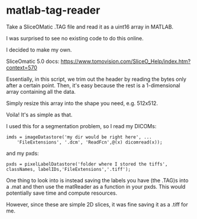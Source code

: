 # matlab-tag-reader
Take a SliceOMatic .TAG file and read it as a uint16 array in MATLAB.

I was surprised to see no existing code to do this online.

I decided to make my own.

SliceOmatic 5.0 docs: https://www.tomovision.com/SliceO_Help/index.htm?context=570

Essentially, in this script, we trim out the header by reading the bytes only after a certain point.
Then, it's easy because the rest is a 1-dimensional array containing all the data.

Simply resize this array into the shape you need, e.g. 512x512.

Voila! It's as simple as that.

I used this for a segmentation problem, so I read my DICOMs:
```
imds = imageDatastore('my dir would be right here', ...
    'FileExtensions', '.dcm', 'ReadFcn',@(x) dicomread(x));
```
    
and my pxds:
```
pxds = pixelLabelDatastore('folder where I stored the tiffs', classNames, labelIDs,'FileExtensions','.tiff');
```

One thing to look into is instead saving the labels you have (the .TAG)s into a .mat and then use the matReader as a function in your pxds.
This would potentially save time and compute resources.

However, since these are simple 2D slices, it was fine saving it as a .tiff for me.
